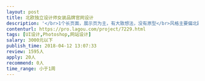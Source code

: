 ```yaml
---                
layout: post       
title: 北欧独立设计师女装品牌官网设计           
description: '</br>1个长页面，展示页为主，有大致想法，没有原型</br>风格主要偏北欧简约风，需要有设计感，不要传统电商风格。</br>需要有相关经验的设计师</br>请提供商业作品案例链接</br>'     
contenturl: https://pro.lagou.com/project/7229.html      
tags: [UI设计,Photoshop,网站设计]            
salary: 3000元以下          
publish_time: 2018-04-12 13:07:33         
review: 1595人                   
apply: 20人                   
recommend: 0人                   
time_range: 小于1周              
---                 
```

